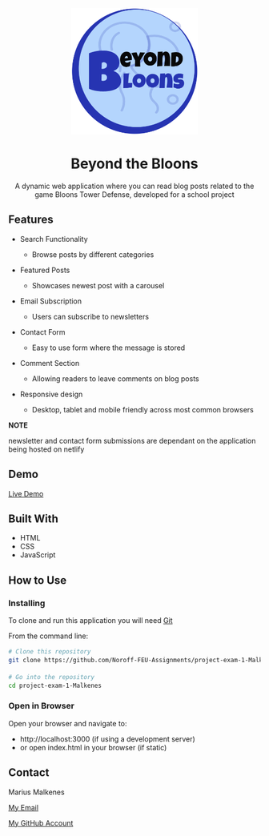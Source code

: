 <p align="center">
    <img src="images/logo.png" width="50%">
</p>
<h1 align="center">Beyond the Bloons</h1>
<p align="center">A dynamic web application where you can read blog posts related to the game Bloons Tower Defense, developed for a school project</p>

## Features
* Search Functionality
    - Browse posts by different categories

* Featured Posts
    - Showcases newest post with a carousel

* Email Subscription
    - Users can subscribe to newsletters

* Contact Form
    - Easy to use form where the message is stored

* Comment Section
    - Allowing readers to leave comments on blog posts

* Responsive design
    - Desktop, tablet and mobile friendly across most common browsers

**NOTE**

newsletter and contact form submissions are dependant on the application being hosted on netlify

## Demo

[Live Demo](https://glistening-trifle-f21463.netlify.app/)

## Built With
- HTML
- CSS
- JavaScript

## How to Use

### Installing

To clone and run this application you will need [Git](https://git-scm.com/)

From the command line:
```bash
# Clone this repository
git clone https://github.com/Noroff-FEU-Assignments/project-exam-1-Malkenes.git

# Go into the repository
cd project-exam-1-Malkenes
```
### Open in Browser

Open your browser and navigate to:
- http://localhost:3000 (if using a development server)
- or open index.html in your browser (if static)

## Contact
Marius Malkenes

[My Email](marmal52030@stud.noroff.no)

[My GitHub Account](https://github.com/Malkenes)